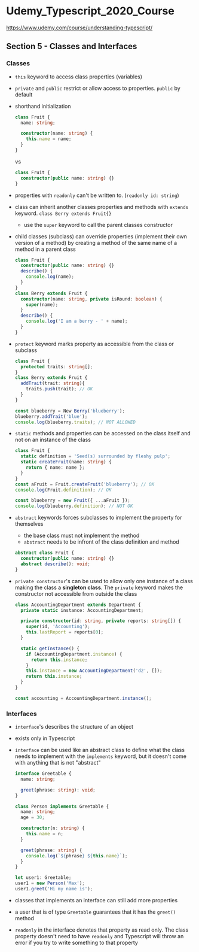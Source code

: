 # Udemy_Typescript_2020_Course

https://www.udemy.com/course/understanding-typescript/

## Section 5 - Classes and Interfaces

### Classes

- `this` keyword to access class properties (variables)
- `private` and `public` restrict or allow access to properties. `public` by default
- shorthand initialization

  ```ts
  class Fruit {
    name: string;

    constructor(name: string) {
      this.name = name;
    }
  }
  ```

  vs

  ```ts
  class Fruit {
    constructor(public name: string) {}
  }
  ```

- properties with `readonly` can't be written to. (`readonly id: string`)
- class can inherit another classes properties and methods with `extends` keyword. `class Berry extends Fruit{}`
  - use the `super` keyword to call the parent classes constructor
- child classes (subclass) can override properties (implement their own version of a method) by creating a method of the same name of a method in a parent class

  ```ts
  class Fruit {
    constructor(public name: string) {}
    describe() {
      console.log(name);
    }
  }
  class Berry extends Fruit {
    constructor(name: string, private isRound: boolean) {
      super(name);
    }
    describe() {
      console.log('I am a berry - ' + name);
    }
  }
  ```

- `protect` keyword marks property as accessible from the class or subclass

  ```ts
  class Fruit {
    protected traits: string[];
  }
  class Berry extends Fruit {
    addTrait(trait: string){
      traits.push(trait); // OK
    }
  }

  const blueberry = New Berry('blueberry');
  blueberry.addTrait('blue');
  console.log(blueberry.traits); // NOT ALLOWED
  ```

- `static` methods and properties can be accessed on the class itself and not on an instance of the class

  ```ts
  class Fruit {
    static definition = 'Seed(s) surrounded by fleshy pulp';
    static createFruit(name: string) {
      return { name: name };
    }
  }
  const aFruit = Fruit.createFruit('blueberry'); // OK
  console.log(Fruit.definition); // OK

  const blueberry = new Fruit({ ...aFruit });
  console.log(blueberry.definition); // NOT OK
  ```

- `abstract` keywords forces subclasses to implement the property for themselves
  - the base class must not implement the method
  - `abstract` needs to be infront of the class definition and method
  ```ts
  abstract class Fruit {
    constructor(public name: string) {}
    abstract describe(): void;
  }
  ```
- `private constructor`'s can be used to allow only one instance of a class making the class a **singleton class**. The `private` keyword makes the constructor not accessible from outside the class

  ```ts
  class AccountingDepartment extends Department {
    private static instance: AccountingDepartment;

    private constructor(id: string, private reports: string[]) {
      super(id, 'Accounting');
      this.lastReport = reports[0];
    }

    static getInstance() {
      if (AccountingDepartment.instance) {
        return this.instance;
      }
      this.instance = new AccountingDepartment('d2', []);
      return this.instance;
    }
  }

  const accounting = AccountingDepartment.instance();
  ```

### Interfaces

- `interface`'s describes the structure of an object
- exists only in Typescript
- `interface` can be used like an abstract class to define what the class needs to implement with the `implements` keyword, but it doesn't come with anything that is not "abstract"

  ```ts
  interface Greetable {
    name: string;

    greet(phrase: string): void;
  }

  class Person implements Greetable {
    name: string;
    age = 30;

    constructor(n: string) {
      this.name = n;
    }

    greet(phrase: string) {
      console.log(`${phrase} ${this.name}`);
    }
  }

  let user1: Greetable;
  user1 = new Person('Max');
  user1.greet('Hi my name is');
  ```

- classes that implements an interface can still add more properties
- a user that is of type `Greetable` guarantees that it has the `greet()` method
- `readonly` in the interface denotes that property as read only. The class property doesn't need to have `readonly` and Typescript will throw an error if you try to write something to that property
